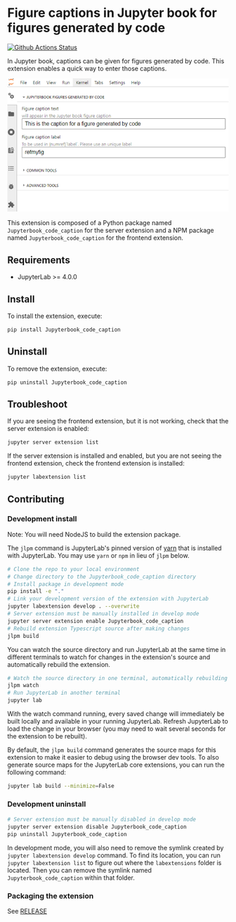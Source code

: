 # Figure captions in Jupyter book for figures generated by code

[![Github Actions Status](https://github.com/jangenoe/Jupyterbook_code_caption/workflows/Build/badge.svg)](https://github.com/jangenoe/Jupyterbook_code_caption/actions/workflows/build.yml)

In Jupyter book, captions can be given for figures generated by code. This extension enables a quick way to enter those captions.

![caption generated by code](assets/images/caption_by_code.png)

This extension is composed of a Python package named `Jupyterbook_code_caption`
for the server extension and a NPM package named `Jupyterbook_code_caption`
for the frontend extension.

## Requirements

- JupyterLab >= 4.0.0

## Install

To install the extension, execute:

```bash
pip install Jupyterbook_code_caption
```

## Uninstall

To remove the extension, execute:

```bash
pip uninstall Jupyterbook_code_caption
```

## Troubleshoot

If you are seeing the frontend extension, but it is not working, check
that the server extension is enabled:

```bash
jupyter server extension list
```

If the server extension is installed and enabled, but you are not seeing
the frontend extension, check the frontend extension is installed:

```bash
jupyter labextension list
```

## Contributing

### Development install

Note: You will need NodeJS to build the extension package.

The `jlpm` command is JupyterLab's pinned version of
[yarn](https://yarnpkg.com/) that is installed with JupyterLab. You may use
`yarn` or `npm` in lieu of `jlpm` below.

```bash
# Clone the repo to your local environment
# Change directory to the Jupyterbook_code_caption directory
# Install package in development mode
pip install -e "."
# Link your development version of the extension with JupyterLab
jupyter labextension develop . --overwrite
# Server extension must be manually installed in develop mode
jupyter server extension enable Jupyterbook_code_caption
# Rebuild extension Typescript source after making changes
jlpm build
```

You can watch the source directory and run JupyterLab at the same time in different terminals to watch for changes in the extension's source and automatically rebuild the extension.

```bash
# Watch the source directory in one terminal, automatically rebuilding when needed
jlpm watch
# Run JupyterLab in another terminal
jupyter lab
```

With the watch command running, every saved change will immediately be built locally and available in your running JupyterLab. Refresh JupyterLab to load the change in your browser (you may need to wait several seconds for the extension to be rebuilt).

By default, the `jlpm build` command generates the source maps for this extension to make it easier to debug using the browser dev tools. To also generate source maps for the JupyterLab core extensions, you can run the following command:

```bash
jupyter lab build --minimize=False
```

### Development uninstall

```bash
# Server extension must be manually disabled in develop mode
jupyter server extension disable Jupyterbook_code_caption
pip uninstall Jupyterbook_code_caption
```

In development mode, you will also need to remove the symlink created by `jupyter labextension develop`
command. To find its location, you can run `jupyter labextension list` to figure out where the `labextensions`
folder is located. Then you can remove the symlink named `Jupyterbook_code_caption` within that folder.

### Packaging the extension

See [RELEASE](RELEASE.md)
